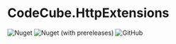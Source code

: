 # CodeCube.HttpExtensions

![Nuget](https://img.shields.io/nuget/dt/CodeCube.HttpExtensions?style=for-the-badge)
![Nuget (with prereleases)](https://img.shields.io/nuget/vpre/CodeCube.HttpExtensions?style=for-the-badge)
![GitHub](https://img.shields.io/github/license/roblohmann/CodeCube.HttpExtensions?style=for-the-badge)
